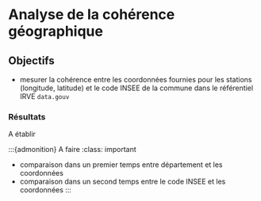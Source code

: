 # Analyse de la cohérence géographique

## Objectifs

- mesurer la cohérence entre les coordonnées fournies pour les stations (longitude, latitude) et le code INSEE de la commune dans le référentiel IRVE `data.gouv`

### Résultats

A établir

:::{admonition} A faire
:class: important

- comparaison dans un premier temps entre département et les coordonnées
- comparaison dans un second temps entre le code INSEE et les coordonnées
:::
